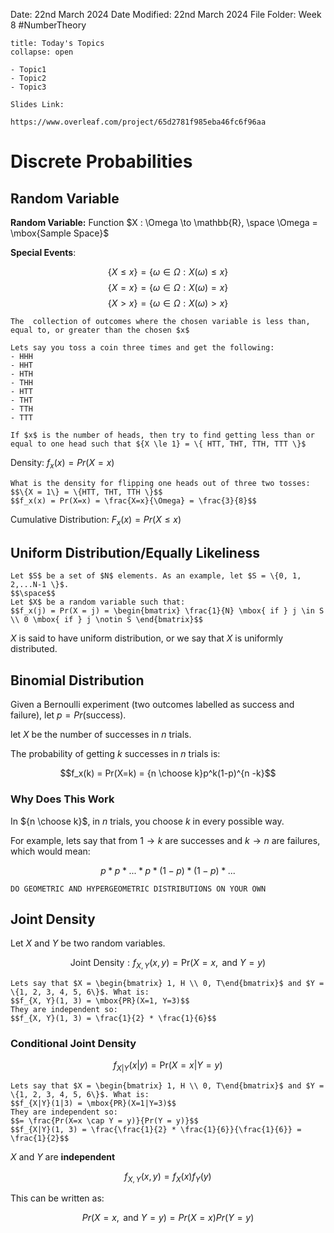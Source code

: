 Date: 22nd March 2024
Date Modified: 22nd March 2024
File Folder: Week 8
#NumberTheory

```ad-abstract
title: Today's Topics
collapse: open

- Topic1
- Topic2
- Topic3

```

```ad-important
Slides Link:

https://www.overleaf.com/project/65d2781f985eba46fc6f96aa
```

# Discrete Probabilities

## Random Variable

**Random Variable:** Function $X : \Omega \to \mathbb{R}, \space \Omega = \mbox{Sample Space}$

**Special Events**:

$$\{X \le x\} = \{ \omega \in \Omega : X(\omega) \le x \}$$
$$\{X = x\} = \{ \omega \in \Omega : X(\omega) = x \}$$
$$\{X > x\} = \{ \omega \in \Omega : X(\omega) > x \}$$
```ad-summary
The  collection of outcomes where the chosen variable is less than, equal to, or greater than the chosen $x$
```

```ad-example
Lets say you toss a coin three times and get the following:
- HHH
- HHT
- HTH
- THH
- HTT
- THT
- TTH
- TTT

If $x$ is the number of heads, then try to find getting less than or equal to one head such that ${X \le 1} = \{ HTT, THT, TTH, TTT \}$
```

Density: $f_x(x) = Pr(X = x)$

```ad-example
What is the density for flipping one heads out of three two tosses:
$$\{X = 1\} = \{HTT, THT, TTH \}$$
$$f_x(x) = Pr(X=x) = \frac{X=x}{\Omega} = \frac{3}{8}$$
```

Cumulative Distribution: $F_x(x) = Pr(X \le x)$

## Uniform Distribution/Equally Likeliness

```ad-summary
Let $S$ be a set of $N$ elements. As an example, let $S = \{0, 1, 2,...N-1 \}$.
$$\space$$
Let $X$ be a random variable such that:
$$f_x(j) = Pr(X = j) = \begin{bmatrix} \frac{1}{N} \mbox{ if } j \in S \\ 0 \mbox{ if } j \notin S \end{bmatrix}$$
```

$X$ is said to have uniform distribution, or we say that $X$ is uniformly distributed.

## Binomial Distribution

Given a Bernoulli experiment (two outcomes labelled as success and failure), let $p = Pr(\mbox{success})$.

let $X$ be the number of successes in $n$ trials.

The probability of getting $k$ successes in $n$ trials is:

$$f_x(k) = Pr(X=k) = {n \choose k}p^k(1-p)^{n -k}$$

### Why Does This Work

In ${n \choose k}$, in $n$ trials, you choose $k$ in every possible way.

For example, lets say that from $1 \to k$ are successes and $k \to n$ are failures, which would mean:

$$p*p*...*p*(1-p)*(1-p)*...$$

```ad-danger
DO GEOMETRIC AND HYPERGEOMETRIC DISTRIBUTIONS ON YOUR OWN
```

## Joint Density

Let $X$ and $Y$ be two random variables.

$$\mbox{Joint Density}:f_{X,Y}(x, y) = \mbox{Pr}(X = x, \mbox{ and } Y=y)$$
```ad-example
Lets say that $X = \begin{bmatrix} 1, H \\ 0, T\end{bmatrix}$ and $Y = \{1, 2, 3, 4, 5, 6\}$. What is:
$$f_{X, Y}(1, 3) = \mbox{PR}(X=1, Y=3)$$
They are independent so:
$$f_{X, Y}(1, 3) = \frac{1}{2} * \frac{1}{6}$$
```

### Conditional Joint Density

$$f_{X|Y}(x |y) = \mbox{Pr}(X=x|Y=y)$$

```ad-example
Lets say that $X = \begin{bmatrix} 1, H \\ 0, T\end{bmatrix}$ and $Y = \{1, 2, 3, 4, 5, 6\}$. What is:
$$f_{X|Y}(1|3) = \mbox{PR}(X=1|Y=3)$$
They are independent so:
$$= \frac{Pr(X=x \cap Y = y)}{Pr(Y = y)}$$
$$f_{X|Y}(1, 3) = \frac{\frac{1}{2} * \frac{1}{6}}{\frac{1}{6}} = \frac{1}{2}$$
```

$X$ and $Y$ are **independent**

$$f_{X, Y}(x, y) =f_X(x)f_Y(y)$$

This can be written as:

$$Pr(X = x, \mbox{ and } Y = y) = Pr(X=x)Pr(Y=y)$$

